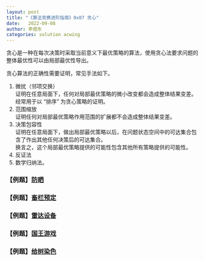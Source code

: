 ```yaml
---
layout: post
title: "《算法竞赛进阶指南》0x07 贪心"
date:   2022-09-08
author: 李煜东
categories: solution acwing
---
```


贪心是一种在每次决策时采取当前意义下最优策略的算法，使用贪心法要求问题的整体最优性可以由局部最优性导出。

贪心算法的正确性需要证明，常见手法如下。

1. 微扰（邻项交换）  
   证明在任意局面下，任何对局部最优策略的微小改变都会造成整体结果变差。  
   经常用于以 “排序” 为贪心策略的证明。
2. 范围缩放  
   证明任何对局部最优策略作用范围的扩展都不会造成整体结果变差。
3. 决策包容性  
   证明在任意局面下，做出局部最优策略以后，在问题状态空间中的可达集合包含了作出其他任何决策后的可达集合。  
   换言之，这个局部最优策略提供的可能性包含其他所有策略提供的可能性。
4. 反证法
5. 数学归纳法。

### 【例题】<a href="https://lyccrius.github.io/solution/acwing/110" target="_blank">防晒</a>

### 【例题】<a href="https://lyccrius.github.io/solution/acwing/111" target="_blank">畜栏预定</a>

### 【例题】<a href="https://lyccrius.github.io/solution/acwing/112" target="_blank">雷达设备</a>

### 【例题】<a href="https://lyccrius.github.io/solution/acwing/114" target="_blank">国王游戏</a>

### 【例题】<a href="https://lyccrius.github.io/solution/acwing/115" target="_blank">给树染色</a>
